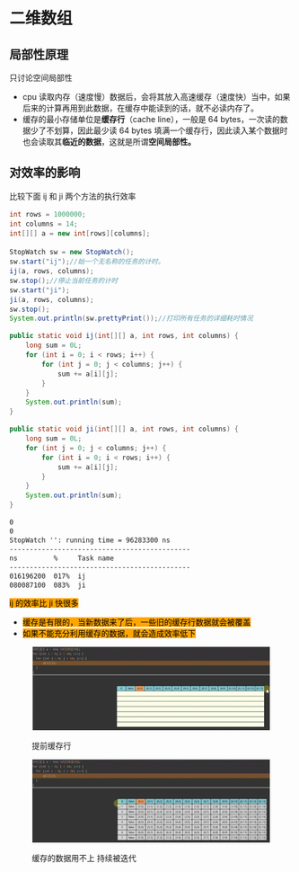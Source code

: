 # 二维数组

## 局部性原理

只讨论空间局部性

* cpu 读取内存（速度慢）数据后，会将其放入高速缓存（速度快）当中，如果后来的计算再用到此数据，在缓存中能读到的话，就不必读内存了。
* 缓存的最小存储单位是**缓存行**（cache line），一般是 64 bytes，一次读的数据少了不划算，因此最少读 64 bytes 填满一个缓存行，因此读入某个数据时也会读取其**临近的数据**，这就是所谓**空间局部性。**



## 对效率的影响

比较下面 ij 和 ji 两个方法的执行效率

```java
int rows = 1000000;
int columns = 14;
int[][] a = new int[rows][columns];

StopWatch sw = new StopWatch();
sw.start("ij");//始一个无名称的任务的计时。 
ij(a, rows, columns);
sw.stop();//停止当前任务的计时
sw.start("ji");
ji(a, rows, columns);
sw.stop();
System.out.println(sw.prettyPrint());//打印所有任务的详细耗时情况
```

```java
public static void ij(int[][] a, int rows, int columns) {
    long sum = 0L;
    for (int i = 0; i < rows; i++) {
        for (int j = 0; j < columns; j++) {
            sum += a[i][j];
        }
    }
    System.out.println(sum);
}
```

```java
public static void ji(int[][] a, int rows, int columns) {
    long sum = 0L;
    for (int j = 0; j < columns; j++) {
        for (int i = 0; i < rows; i++) {
            sum += a[i][j];
        }
    }
    System.out.println(sum);
}
```

```
0
0
StopWatch '': running time = 96283300 ns
---------------------------------------------
ns         %     Task name
---------------------------------------------
016196200  017%  ij
080087100  083%  ji
```

<mark style="background-color:orange;">ij 的效率比 ji 快很多</mark>

* <mark style="background-color:orange;">缓存是有限的，当新数据来了后，一些旧的缓存行数据就会被覆盖</mark>
* <mark style="background-color:orange;">如果不能充分利用缓存的数据，就会造成效率低下</mark>

<figure><img src="../.gitbook/assets/截屏2023-07-17 21.32.14.png" alt=""><figcaption><p>提前缓存行</p></figcaption></figure>

<figure><img src="../.gitbook/assets/截屏2023-07-17 21.37.47.png" alt=""><figcaption><p>缓存的数据用不上 持续被迭代</p></figcaption></figure>

